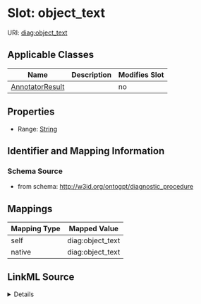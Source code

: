 

# Slot: object_text

URI: [diag:object_text](http://w3id.org/ontogpt/diagnostic_procedure/object_text)



<!-- no inheritance hierarchy -->





## Applicable Classes

| Name | Description | Modifies Slot |
| --- | --- | --- |
| [AnnotatorResult](AnnotatorResult.md) |  |  no  |







## Properties

* Range: [String](String.md)





## Identifier and Mapping Information







### Schema Source


* from schema: http://w3id.org/ontogpt/diagnostic_procedure




## Mappings

| Mapping Type | Mapped Value |
| ---  | ---  |
| self | diag:object_text |
| native | diag:object_text |




## LinkML Source

<details>
```yaml
name: object_text
from_schema: http://w3id.org/ontogpt/diagnostic_procedure
rank: 1000
alias: object_text
owner: AnnotatorResult
domain_of:
- AnnotatorResult
range: string

```
</details>